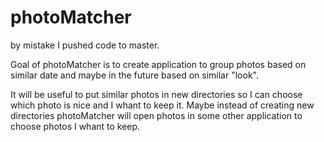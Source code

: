 # photoMatcher

by mistake I pushed code to master.

Goal of photoMatcher is to create application to group photos based on similar date and maybe in the future based on similar "look".

It will be useful to put similar photos in new directories so I can choose which photo is nice and I whant to keep it. Maybe instead of creating new directories photoMatcher will open photos in some other application to choose photos I whant to keep.
